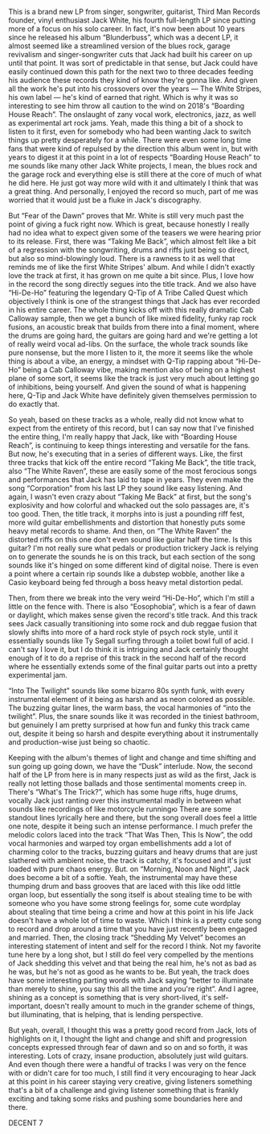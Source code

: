 This is a brand new LP from singer, songwriter, guitarist, Third Man Records founder, vinyl enthusiast Jack White, his fourth full-length LP since putting more of a focus on his solo career. In fact, it's now been about 10 years since he released his album “Blunderbuss”, which was a decent LP, it almost seemed like a streamlined version of the blues rock, garage revivalism and singer-songwriter cuts that Jack had built his career on up until that point. It was sort of predictable in that sense, but Jack could have easily continued down this path for the next two to three decades feeding his audience these records they kind of know they're gonna like. And given all the work he's put into his crossovers over the years — The White Stripes, his own label — he's kind of earned that right. Which is why it was so interesting to see him throw all caution to the wind on 2018's “Boarding House Reach”. The onslaught of zany vocal work, electronics, jazz, as well as experimental art rock jams. Yeah, made this thing a bit of a shock to listen to it first, even for somebody who had been wanting Jack to switch things up pretty desperately for a while. There were even some long time fans that were kind of repulsed by the direction this album went in, but with years to digest it at this point in a lot of respects “Boarding House Reach” to me sounds like many other Jack White projects, I mean, the blues rock and the garage rock and everything else is still there at the core of much of what he did here. He just got way more wild with it and ultimately I think that was a great thing. And personally, I enjoyed the record so much, part of me was worried that it would just be a fluke in Jack's discography.

But “Fear of the Dawn” proves that Mr. White is still very much past the point of giving a fuck right now. Which is great, because honestly I really had no idea what to expect given some of the teasers we were hearing prior to its release. First, there was “Taking Me Back”, which almost felt like a bit of a regression with the songwriting, drums and riffs just being so direct, but also so mind-blowingly loud. There is a rawness to it as well that reminds me of like the first White Stripes' album. And while I didn't exactly love the track at first, it has grown on me quite a bit since. Plus, I love how in the record the song directly segues into the title track. And we also have “Hi-De-Ho” featuring the legendary Q-Tip of A Tribe Called Quest which objectively I think is one of the strangest things that Jack has ever recorded in his entire career. The whole thing kicks off with this really dramatic Cab Calloway sample, then we get a bunch of like mixed fidelity, funky rap rock fusions, an acoustic break that builds from there into a final moment, where the drums are going hard, the guitars are going hard and we're getting a lot of really weird vocal ad-libs. On the surface, the whole track sounds like pure nonsense, but the more I listen to it, the more it seems like the whole thing is about a vibe, an energy, a mindset with Q-Tip rapping about “Hi-De-Ho” being a Cab Calloway vibe, making mention also of being on a highest plane of some sort, it seems like the track is just very much about letting go of inhibitions, being yourself. And given the sound of what is happening here, Q-Tip and Jack White have definitely given themselves permission to do exactly that.

So yeah, based on these tracks as a whole, really did not know what to expect from the entirety of this record, but I can say now that I've finished the entire thing, I'm really happy that Jack, like with “Boarding House Reach”, is continuing to keep things interesting and versatile for the fans. But now, he's executing that in a series of different ways. Like, the first three tracks that kick off the entire record “Taking Me Back”, the title track, also “The White Raven”, these are easily some of the most ferocious songs and performances that Jack has laid to tape in years. They even make the song “Corporation” from his last LP they sound like easy listening. And again, I wasn't even crazy about “Taking Me Back” at first, but the song's explosivity and how colorful and whacked out the solo passages are, it's too good. Then, the title track, it morphs into is just a pounding riff fest, more wild guitar embellishments and distortion that honestly puts some heavy metal records to shame. And then, on “The White Raven” the distorted riffs on this one don't even sound like guitar half the time. Is this guitar? I'm not really sure what pedals or production trickery Jack is relying on to generate the sounds he is on this track, but each section of the song sounds like it's hinged on some different kind of digital noise. There is even a point where a certain rip sounds like a dubstep wobble, another like a Casio keyboard being fed through a boss heavy metal distortion pedal.

Then, from there we break into the very weird “Hi-De-Ho”, which I'm still a little on the fence with. There is also “Eosophobia”, which is a fear of dawn or daylight, which makes sense given the record's title track. And this track sees Jack casually transitioning into some rock and dub reggae fusion that slowly shifts into more of a hard rock style of psych rock style, until it essentially sounds like Ty Segall surfing through a toilet bowl full of acid. I can't say I love it, but I do think it is intriguing and Jack certainly thought enough of it to do a reprise of this track in the second half of the record where he essentially extends some of the final guitar parts out into a pretty experimental jam.

“Into The Twilight” sounds like some bizarro 80s synth funk, with every instrumental element of it being as harsh and as neon colored as possible. The buzzing guitar lines, the warm bass, the vocal harmonies of “into the twilight”. Plus, the snare sounds like it was recorded in the tiniest bathroom, but genuinely I am pretty surprised at how fun and funky this track came out, despite it being so harsh and despite everything about it instrumentally and production-wise just being so chaotic.

Keeping with the album's themes of light and change and time shifting and sun going up going down, we have the “Dusk” interlude. Now, the second half of the LP from here is in many respects just as wild as the first, Jack is really not letting those ballads and those sentimental moments creep in. There's “What's The Trick?”, which has some huge rifts, huge drums, vocally Jack just ranting over this instrumental madly in between what sounds like recordings of like motorcycle runningю There are some standout lines lyrically here and there, but the song overall does feel a little one note, despite it being such an intense performance. I much prefer the melodic colors laced into the track “That Was Then, This Is Now”, the odd vocal harmonies and warped toy organ embellishments add a lot of charming color to the tracks, buzzing guitars and heavy drums that are just slathered with ambient noise, the track is catchy, it's focused and it's just loaded with pure chaos energy. But. on “Morning, Noon and Night”, Jack does become a bit of a softie. Yeah, the instrumental may have these thumping drum and bass grooves that are laced with this like odd little organ loop, but essentially the song itself is about stealing time to be with someone who you have some strong feelings for, some cute wordplay about stealing that time being a crime and how at this point in his life Jack doesn't have a whole lot of time to waste. Which I think is a pretty cute song to record and drop around a time that you have just recently been engaged and married. Then, the closing track “Shedding My Velvet” becomes an interesting statement of intent and self for the record I think. Not my favorite tune here by a long shot, but I still do feel very compelled by the mentions of Jack shedding this velvet and that being the real him, he's not as bad as he was, but he's not as good as he wants to be. But yeah, the track does have some interesting parting words with Jack saying “better to illuminate than merely to shine, you say this all the time and you're right”. And I agree, shining as a concept is something that is very short-lived, it's self-important, doesn't really amount to much in the grander scheme of things, but illuminating, that is helping, that is lending perspective.

But yeah, overall, I thought this was a pretty good record from Jack, lots of highlights on it, I thought the light and change and shift and progression concepts expressed through fear of dawn and so on and so forth, it was interesting. Lots of crazy, insane production, absolutely just wild guitars. And even though there were a handful of tracks I was very on the fence with or didn't care for too much, I still find it very encouraging to hear Jack at this point in his career staying very creative, giving listeners something that's a bit of a challenge and giving listener something that is frankly exciting and taking some risks and pushing some boundaries here and there.

DECENT 7
